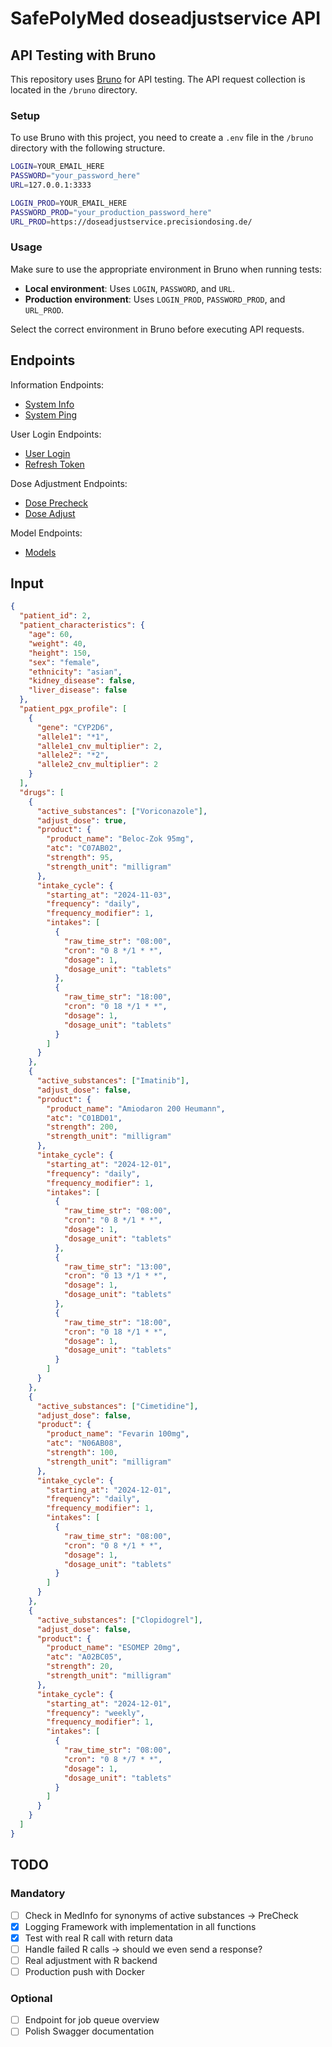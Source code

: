 # SafePolyMed doseadjustservice API

## API Testing with Bruno

This repository uses [Bruno](https://www.usebruno.com/) for API testing. The API request collection is located in the `/bruno` directory.

### Setup

To use Bruno with this project, you need to create a `.env` file in the `/bruno` directory with the following structure.

```bash
LOGIN=YOUR_EMAIL_HERE
PASSWORD="your_password_here"
URL=127.0.0.1:3333

LOGIN_PROD=YOUR_EMAIL_HERE
PASSWORD_PROD="your_production_password_here"
URL_PROD=https://doseadjustservice.precisiondosing.de/
```

### Usage

Make sure to use the appropriate environment in Bruno when running tests:

- **Local environment**: Uses `LOGIN`, `PASSWORD`, and `URL`.
- **Production environment**: Uses `LOGIN_PROD`, `PASSWORD_PROD`, and `URL_PROD`.

Select the correct environment in Bruno before executing API requests.

## Endpoints

Information Endpoints:

- [System Info](https://doseadjustservice.precisiondosing.de/api/v1/sys/info)
- [System Ping](https://doseadjustservice.precisiondosing.de/api/v1/sys/ping)

User Login Endpoints:

- [User Login](https://doseadjustservice.precisiondosing.de/api/v1/user/login)
- [Refresh Token](https://doseadjustservice.precisiondosing.de/api/v1/user/refresh-token)

Dose Adjustment Endpoints:

- [Dose Precheck](https://doseadjustservice.precisiondosing.de/api/v1/dose/precheck)
- [Dose Adjust](https://doseadjustservice.precisiondosing.de/api/v1/dose/adjust)

Model Endpoints:

- [Models](https://doseadjustservice.precisiondosing.de/api/v1/models)

## Input

```json
{
  "patient_id": 2,
  "patient_characteristics": {
    "age": 60,
    "weight": 40,
    "height": 150,
    "sex": "female",
    "ethnicity": "asian",
    "kidney_disease": false,
    "liver_disease": false
  },
  "patient_pgx_profile": [
    {
      "gene": "CYP2D6",
      "allele1": "*1",
      "allele1_cnv_multiplier": 2,
      "allele2": "*2",
      "allele2_cnv_multiplier": 2
    }
  ],
  "drugs": [
    {
      "active_substances": ["Voriconazole"],
      "adjust_dose": true,
      "product": {
        "product_name": "Beloc-Zok 95mg",
        "atc": "C07AB02",
        "strength": 95,
        "strength_unit": "milligram"
      },
      "intake_cycle": {
        "starting_at": "2024-11-03",
        "frequency": "daily",
        "frequency_modifier": 1,
        "intakes": [
          {
            "raw_time_str": "08:00",
            "cron": "0 8 */1 * *",
            "dosage": 1,
            "dosage_unit": "tablets"
          },
          {
            "raw_time_str": "18:00",
            "cron": "0 18 */1 * *",
            "dosage": 1,
            "dosage_unit": "tablets"
          }
        ]
      }
    },
    {
      "active_substances": ["Imatinib"],
      "adjust_dose": false,
      "product": {
        "product_name": "Amiodaron 200 Heumann",
        "atc": "C01BD01",
        "strength": 200,
        "strength_unit": "milligram"
      },
      "intake_cycle": {
        "starting_at": "2024-12-01",
        "frequency": "daily",
        "frequency_modifier": 1,
        "intakes": [
          {
            "raw_time_str": "08:00",
            "cron": "0 8 */1 * *",
            "dosage": 1,
            "dosage_unit": "tablets"
          },
          {
            "raw_time_str": "13:00",
            "cron": "0 13 */1 * *",
            "dosage": 1,
            "dosage_unit": "tablets"
          },
          {
            "raw_time_str": "18:00",
            "cron": "0 18 */1 * *",
            "dosage": 1,
            "dosage_unit": "tablets"
          }
        ]
      }
    },
    {
      "active_substances": ["Cimetidine"],
      "adjust_dose": false,
      "product": {
        "product_name": "Fevarin 100mg",
        "atc": "N06AB08",
        "strength": 100,
        "strength_unit": "milligram"
      },
      "intake_cycle": {
        "starting_at": "2024-12-01",
        "frequency": "daily",
        "frequency_modifier": 1,
        "intakes": [
          {
            "raw_time_str": "08:00",
            "cron": "0 8 */1 * *",
            "dosage": 1,
            "dosage_unit": "tablets"
          }
        ]
      }
    },
    {
      "active_substances": ["Clopidogrel"],
      "adjust_dose": false,
      "product": {
        "product_name": "ESOMEP 20mg",
        "atc": "A02BC05",
        "strength": 20,
        "strength_unit": "milligram"
      },
      "intake_cycle": {
        "starting_at": "2024-12-01",
        "frequency": "weekly",
        "frequency_modifier": 1,
        "intakes": [
          {
            "raw_time_str": "08:00",
            "cron": "0 8 */7 * *",
            "dosage": 1,
            "dosage_unit": "tablets"
          }
        ]
      }
    }
  ]
}
```

## TODO

### Mandatory

- [ ] Check in MedInfo for synonyms of active substances -> PreCheck
- [x] Logging Framework with implementation in all functions
- [x] Test with real R call with return data
- [ ] Handle failed R calls -> should we even send a response?
- [ ] Real adjustment with R backend
- [ ] Production push with Docker

### Optional

- [ ] Endpoint for job queue overview
- [ ] Polish Swagger documentation
